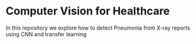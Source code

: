 # Computer Vision for Healthcare
In this repository we explore how to detect Pneumonia from X-ray reports using CNN and transfer learning
